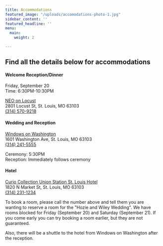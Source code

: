 ```yaml
---
title: Accommodations
featured_image: "/uploads/accomodations-photo-1.jpg"
sidebar_content: ''
featured_headline: ''
menu:
  main:
    weight: 2

---
```

## Find all the details below for accommodations

#### Welcome Reception/Dinner

Friday, September 20  
Time: 6:30PM-10:30PM

[NEO on Locust](http://neostl.com/)  
2801 Locust St, St. Louis, MO 63103  
[(314) 570-9218](tel:3145709218)

#### Wedding and Reception

[Windows on Washington](https://wowbanquets.com/)  
1601 Washington Ave, St. Louis, MO 63103  
[(314) 241-5555](tel:3142415555)

Ceremony: 5:30PM  
Reception: Immediately follows ceremony

#### Hotel

[Curio Collection Union Station St. Louis Hotel](https://curiocollection3.hilton.com/en/hotels/missouri/st-louis-union-station-hotel-curio-collection-by-hilton-STLCUQQ/index.html)  
1820 N Market St, St. Louis, MO 63103  
[(](tel:3142311234 "Call via Hangouts")[314) 231-1234](tel:3142311234 "Call")

To book a room, please call the number above and tell them you are wanting to reserve a room for the "Hozie and Wiley Wedding". We have rooms blocked for Friday (September 20) and Saturday (September 21). If you come early you can try booking a room earlier, but they are not guaranteed.

Also, there will be a shuttle to the hotel from Windows on Washington after the reception.
